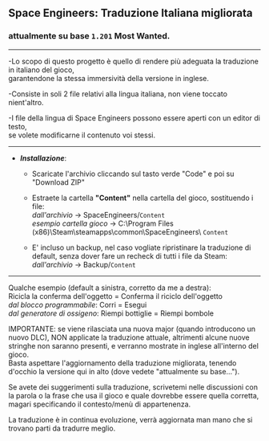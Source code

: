 ## Space Engineers: Traduzione Italiana migliorata
### attualmente su base `1.201` Most Wanted.

---
-Lo scopo di questo progetto è quello di rendere più adeguata la traduzione in italiano del gioco,  
 garantendone la stessa immersività della versione in inglese.  

-Consiste in soli 2 file relativi alla lingua italiana, non viene toccato nient'altro.  

-I file della lingua di Space Engineers possono essere aperti con un editor di testo,  
se volete modificarne il contenuto voi stessi.  

---
- ***Installazione***:  

  - Scaricate l'archivio cliccando sul tasto verde "Code" e poi su "Download ZIP"  

  - Estraete la cartella **"Content"** nella cartella del gioco, sostituendo i file:  
*dall'archivio* -> SpaceEngineers/`Content`  
*esempio cartella gioco* -> C:\Program Files (x86)\Steam\steamapps\common\SpaceEngineers\ `Content`  

  - E' incluso un backup, nel caso vogliate ripristinare la traduzione di default, senza dover fare un recheck di tutti i file da Steam:  
*dall'archivio* -> Backup/`Content`  

---

Qualche esempio (default a sinistra, corretto da me a destra):  
Ricicla la conferma dell'oggetto = Conferma il riciclo dell'oggetto  
*dal blocco programmabile*: Corri = Esegui  
*dal generatore di ossigeno*: Riempi bottiglie = Riempi bombole  

IMPORTANTE: se viene rilasciata una nuova major (quando introducono un nuovo DLC), NON applicate la traduzione attuale, altrimenti alcune nuove stringhe non saranno presenti, e verranno mostrate in inglese all'interno del gioco.  
Basta aspettare l'aggiornamento della traduzione migliorata, tenendo d'occhio la versione qui in alto (dove vedete "attualmente su base...").

Se avete dei suggerimenti sulla traduzione, scrivetemi nelle discussioni con la parola o la frase che usa il gioco e quale dovrebbe essere quella corretta, magari specificando il contesto/menù di appartenenza.  

La traduzione è in continua evoluzione, verrà aggiornata man mano che si trovano parti da tradurre meglio.  
